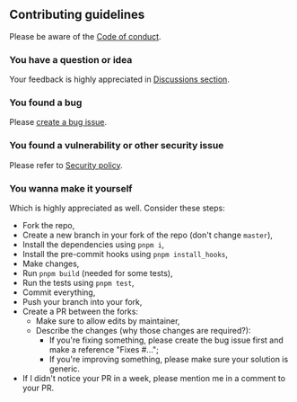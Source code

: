 ## Contributing guidelines

Please be aware of the [Code of conduct](CODE_OF_CONDUCT.md).

### You have a question or idea

Your feedback is highly appreciated in [Discussions section](https://github.com/RobinTail/express-zod-api/discussions).

### You found a bug

Please [create a bug issue](https://github.com/RobinTail/express-zod-api/issues/new/choose).

### You found a vulnerability or other security issue

Please refer to [Security policy](SECURITY.md).

### You wanna make it yourself

Which is highly appreciated as well. Consider these steps:

- Fork the repo,
- Create a new branch in your fork of the repo (don't change `master`),
- Install the dependencies using `pnpm i`,
- Install the pre-commit hooks using `pnpm install_hooks`,
- Make changes,
- Run `pnpm build` (needed for some tests),
- Run the tests using `pnpm test`,
- Commit everything,
- Push your branch into your fork,
- Create a PR between the forks:
  - Make sure to allow edits by maintainer,
  - Describe the changes (why those changes are required?):
    - If you're fixing something, please create the bug issue first and make a reference "Fixes #...";
    - If you're improving something, please make sure your solution is generic.
- If I didn't notice your PR in a week, please mention me in a comment to your PR.
